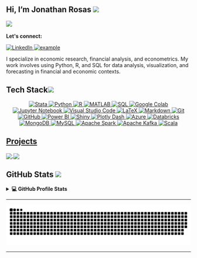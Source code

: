 ## Hi, I’m Jonathan Rosas <img src = "https://raw.githubusercontent.com/MartinHeinz/MartinHeinz/master/wave.gif" width = 30px> 
<p>
  <a href="https://github.com/DenverCoder1/readme-typing-svg"><img src="https://readme-typing-svg.herokuapp.com?&font=IBM+Plex+Sans&color=abcdef&size=20&lines=Welcome+to+my+GitHub+Profile!;I'm+an+Economist;I'm+also+a+University+Professor" /></a>
</p>

 **Let's connect:**  

  <a  href="https://www.linkedin.com/in/percyjrosas" target="_blank">
    <img alt="LinkedIn" src="https://img.shields.io/badge/LinkedIn-0077B5?style=for-the-badge&logo=linkedin&logoColor=white">
  </a>   
  <a href="mailto:percy.rosas@bse.eu?subject=Feedback%20From%20Github&body=Hello," target="_blank">
    <img src="https://img.shields.io/badge/Gmail-D14836?style=for-the-badge&logo=gmail&logoColor=white" alt="example"/>
  </a>

<p>I specialize in economic research, financial analysis, and econometrics. My work involves using Python, R, and SQL for data analysis, visualization, and forecasting in financial and economic contexts.</p>

## Tech Stack<img src = "https://media2.giphy.com/media/QssGEmpkyEOhBCb7e1/giphy.gif?cid=ecf05e47a0n3gi1bfqntqmob8g9aid1oyj2wr3ds3mg700bl&rid=giphy.gif" width = 32px> 

<p align="center">
  <a href="https://www.stata.com/" target="_blank">
    <img alt="Stata" src="https://img.shields.io/badge/Stata-1F77B4?style=for-the-badge&logo=stata&logoColor=white">
  </a>
  <a href="https://www.python.org" target="_blank">
    <img alt="Python" src="https://img.shields.io/badge/Python-3776AB?style=for-the-badge&logo=python&logoColor=white">
  </a>
  <a href="https://www.r-project.org/" target="_blank">
    <img alt="R" src="https://img.shields.io/badge/R-276DC3?style=for-the-badge&logo=r&logoColor=white">
  </a>
  <a href="https://www.mathworks.com/products/matlab.html" target="_blank">
    <img alt="MATLAB" src="https://img.shields.io/badge/MATLAB-0076A8?style=for-the-badge&logo=mathworks&logoColor=white">
  </a>
  <a href="https://www.microsoft.com/en-us/sql-server" target="_blank">
    <img alt="SQL" src="https://img.shields.io/badge/SQL-CC2927?style=for-the-badge&logo=microsoftsqlserver&logoColor=white">
  </a>
   <a href="https://colab.research.google.com/" target="_blank">
    <img alt="Google Colab" src="https://img.shields.io/badge/Google%20Colab-%23F9A825.svg?style=for-the-badge&logo=googlecolab&logoColor=white">
  </a>
  <a href="https://jupyter.org/" target="_blank">
    <img alt="Jupyter Notebook" src="https://img.shields.io/badge/jupyter-%23FA0F00.svg?style=for-the-badge&logo=jupyter&logoColor=white">
  </a>
  <a href="https://code.visualstudio.com/" target="_blank">
    <img alt="Visual Studio Code" src="https://img.shields.io/badge/Visual%20Studio%20Code-0078d7.svg?style=for-the-badge&logo=visual-studio-code&logoColor=white">
  </a>
  <a href="https://www.latex-project.org/" target="_blank">
    <img alt="LaTeX" src="https://img.shields.io/badge/latex-%23008080.svg?style=for-the-badge&logo=latex&logoColor=white">
  </a>
  <a href="https://daringfireball.net/projects/markdown/" target="_blank">
    <img alt="Markdown" src="https://img.shields.io/badge/markdown-%23000000.svg?style=for-the-badge&logo=markdown&logoColor=white">
  </a>
  <a href="https://git-scm.com/" target="_blank">
    <img alt="Git" src="https://img.shields.io/badge/Git-F05032?style=for-the-badge&logo=git&logoColor=white">
  </a>
  <a href="https://github.com/" target="_blank">
    <img alt="GitHub" src="https://img.shields.io/badge/GitHub-181717?style=for-the-badge&logo=github&logoColor=white">
  </a>
  <a href="https://powerbi.microsoft.com/" target="_blank">
    <img alt="Power BI" src="https://img.shields.io/badge/Power%20BI-F2C811?style=for-the-badge&logo=powerbi&logoColor=black">
  </a>
  <a href="https://shiny.rstudio.com/" target="_blank">
    <img alt="Shiny" src="https://img.shields.io/badge/Shiny-%23007ACC.svg?style=for-the-badge&logo=r&logoColor=white">  
  </a>
  <a href="https://plotly.com/dash/" target="_blank">
    <img alt="Plotly Dash" src="https://img.shields.io/badge/Plotly%20Dash-119ED9?style=for-the-badge&logo=plotly&logoColor=white">
  </a>
  <a href="https://azure.microsoft.com/" target="_blank">
    <img alt="Azure" src="https://img.shields.io/badge/Azure-0078D4?style=for-the-badge&logo=microsoftazure&logoColor=white">
  </a>
  <a href="https://www.databricks.com/" target="_blank">
    <img alt="Databricks" src="https://img.shields.io/badge/Databricks-FF3621?style=for-the-badge&logo=databricks&logoColor=white">
  </a>
  <a href="https://www.mongodb.com/" target="_blank">
    <img alt="MongoDB" src="https://img.shields.io/badge/MongoDB-%234ea94b.svg?style=for-the-badge&logo=mongodb&logoColor=white">
  </a>
  <a href="https://www.mysql.com/" target="_blank">
    <img alt="MySQL" src="https://img.shields.io/badge/mysql-4479A1.svg?style=for-the-badge&logo=mysql&logoColor=white">
  </a>
  <a href="https://spark.apache.org/" target="_blank">
    <img alt="Apache Spark" src="https://img.shields.io/badge/Apache%20Spark-FDEE21?style=for-the-badge&logo=apachespark&logoColor=black">
  </a>
  <a href="https://kafka.apache.org/" target="_blank">
    <img alt="Apache Kafka" src="https://img.shields.io/badge/Apache%20Kafka-000?style=for-the-badge&logo=apachekafka">
  </a>
  <a href="https://www.scala-lang.org/" target="_blank">
    <img alt="Scala" src="https://img.shields.io/badge/scala-%23DC322F.svg?style=for-the-badge&logo=scala&logoColor=white">
</p>

## Projects

<a href="https://github.com/JonathanRosasV/IndicadorCoincidente">
  <img align="center" src="https://github-readme-stats.vercel.app/api/pin/?username=JonathanRosasV&repo=IndicadorCoincidente&theme=tokyonight" />
</a>  

<a href="https://github.com/JonathanRosasV/Teoria-Portafolio-Peru">
  <img align="center" src="https://github-readme-stats.vercel.app/api/pin/?username=JonathanRosasV&repo=Teoria-Portafolio-Peru&theme=tokyonight" />
</a>

## **GitHub Stats** <img src="https://i.pinimg.com/originals/65/c4/f4/65c4f452571be1261e9c623f7da488ac.gif" width=35px>

<details> 
  <summary><b>💻 GitHub Profile Stats</b></summary>
  <br/>
  <p align="center">
    <a href="https://github.com/jonathanrosasv/github-readme-stats">
      <img alt="Jonathan's Github Stats" src="https://github-readme-stats.vercel.app/api?username=jonathanrosasv&show_icons=true&count_private=true&theme=tokyonight&cache_seconds=86400" height="192px"/>
    </a>
  <br/>
  &nbsp;
    <img src="https://github-readme-stats.vercel.app/api/top-langs?username=jonathanrosasv&show_icons=true&locale=en&layout=compact&theme=tokyonight" alt="jonathanrosasv" height="192px"/>
  <br/>
  </p>
</details>

----

<p align="center">
  <img  src="https://raw.githubusercontent.com/Elanza-48/Elanza-48/main/resources/img/github-contribution-grid-snake.svg"
    alt="example" />
</p>

-----
